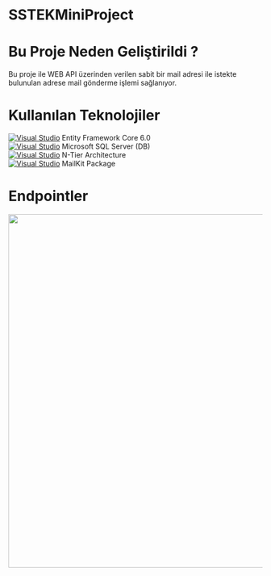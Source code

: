 # SSTEKMiniProject

# Bu Proje Neden Geliştirildi ?

Bu proje ile WEB API üzerinden verilen sabit bir mail adresi ile istekte bulunulan adrese mail gönderme işlemi sağlanıyor.

# Kullanılan Teknolojiler

[![Visual Studio](https://img.shields.io/badge/--6C33AF?logo=visual%20studio)](https://visualstudio.microsoft.com/) Entity Framework Core 6.0 <br/>
[![Visual Studio](https://img.shields.io/badge/--6C33AF?logo=visual%20studio)](https://visualstudio.microsoft.com/) Microsoft SQL Server (DB) <br/>
[![Visual Studio](https://img.shields.io/badge/--6C33AF?logo=visual%20studio)](https://visualstudio.microsoft.com/) N-Tier Architecture <br/>
[![Visual Studio](https://img.shields.io/badge/--6C33AF?logo=visual%20studio)](https://visualstudio.microsoft.com/) MailKit Package

# Endpointler
<img src="https://svgshare.com/i/xS3.svg" height="700" width="1200px">



